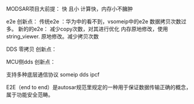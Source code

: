 
MODSAR项目大前提：  快 且小  计算快，内存小不臃肿 


e2e 创新点：
	传统e2e ：华为中的看不到，vsomeip中的e2e 数据拷贝次数过多。
	新的的e2e：
		减少copy次数，对其进行优化
			内存原地修改，使用string_viewer. 原地修改。减少拷贝次数
		


DDS 零拷贝
	创新点：



MCU侧dds
	创新点：


支持多种底层通信协议 someip dds  ipcf











E2E（end to end）是autosar规范里规定的一种用于保证数据传输正确的概念，属于功能安全范畴。